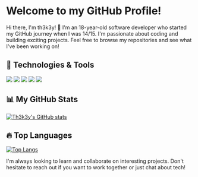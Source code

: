 # Welcome to my GitHub Profile!

Hi there, I'm th3k3y! 👋 I'm an 18-year-old software developer who started my GitHub journey when I was 14/15. I'm passionate about coding and building exciting projects. Feel free to browse my repositories and see what I've been working on!

## 🔧 Technologies & Tools
![](https://img.shields.io/badge/Code-Python-informational?style=flat&logo=python&logoColor=white&color=2bbc8a)
![](https://img.shields.io/badge/Code-JavaScript-informational?style=flat&logo=javascript&logoColor=white&color=2bbc8a)
![](https://img.shields.io/badge/Code-React-informational?style=flat&logo=react&logoColor=white&color=2bbc8a)
![](https://img.shields.io/badge/Code-Node.js-informational?style=flat&logo=node.js&logoColor=white&color=2bbc8a)
![](https://img.shields.io/badge/Tools-Git-informational?style=flat&logo=git&logoColor=white&color=2bbc8a)

## 📊 My GitHub Stats

[![Th3k3y's GitHub stats](https://github-readme-stats.vercel.app/api?username=th3k3y&show_icons=true&theme=radical)](https://github.com/anuraghazra/github-readme-stats)

## 🔥 Top Languages

[![Top Langs](https://github-readme-stats.vercel.app/api/top-langs/?username=th3k3y&layout=compact&theme=radical)](https://github.com/anuraghazra/github-readme-stats)

I'm always looking to learn and collaborate on interesting projects. Don't hesitate to reach out if you want to work together or just chat about tech!
